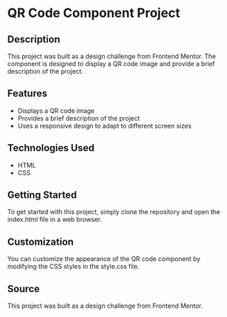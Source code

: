 # QR Code Component Project

## Description

This project was built as a design challenge from Frontend Mentor. The component is designed to display a QR code image and provide a brief description of the project.

## Features

- Displays a QR code image
- Provides a brief description of the project
- Uses a responsive design to adapt to different screen sizes

## Technologies Used

- HTML
- CSS

## Getting Started

To get started with this project, simply clone the repository and open the index.html file in a web browser.

## Customization

You can customize the appearance of the QR code component by modifying the CSS styles in the style.css file.

## Source

This project was built as a design challenge from Frontend Mentor.
